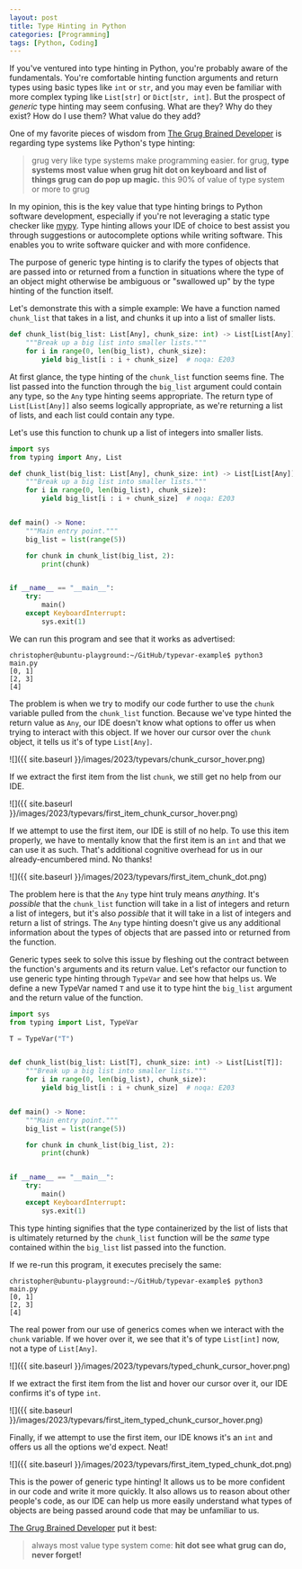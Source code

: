 ```yaml
---
layout: post
title: Type Hinting in Python
categories: [Programming]
tags: [Python, Coding]
---
```


If you've ventured into type hinting in Python, you're probably aware of the fundamentals. You're comfortable hinting function arguments and return types using basic types like `int` or `str`, and you may even be familiar with more complex typing like `List[str]` or `Dict[str, int]`. But the prospect of *generic* type hinting may seem confusing. What are they? Why do they exist? How do I use them? What value do they add?

One of my favorite pieces of wisdom from [The Grug Brained Developer](https://grugbrain.dev/) is regarding type systems like Python's type hinting:

> grug very like type systems make programming easier. for grug, **type systems most value when grug hit dot on keyboard and list of things grug can do pop up magic.** this 90% of value of type system or more to grug

In my opinion, this is the key value that type hinting brings to Python software development, especially if you're not leveraging a static type checker like [mypy](https://mypy.readthedocs.io/en/stable/). Type hinting allows your IDE of choice to best assist you through suggestions or autocomplete options while writing software. This enables you to write software quicker and with more confidence.

The purpose of generic type hinting is to clarify the types of objects that are passed into or returned from a function in situations where the type of an object might otherwise be ambiguous or "swallowed up" by the type hinting of the function itself.

Let's demonstrate this with a simple example: We have a function named `chunk_list` that takes in a list, and chunks it up into a list of smaller lists.

```python
def chunk_list(big_list: List[Any], chunk_size: int) -> List[List[Any]]:
    """Break up a big list into smaller lists."""
    for i in range(0, len(big_list), chunk_size):
        yield big_list[i : i + chunk_size]  # noqa: E203
```

At first glance, the type hinting of the `chunk_list` function seems fine. The list passed into the function through the `big_list` argument could contain any type, so the `Any` type hinting seems appropriate. The return type of `List[List[Any]]` also seems logically appropriate, as we're returning a list of lists, and each list could contain any type.

Let's use this function to chunk up a list of integers into smaller lists.

```python
import sys
from typing import Any, List

def chunk_list(big_list: List[Any], chunk_size: int) -> List[List[Any]]:
    """Break up a big list into smaller lists."""
    for i in range(0, len(big_list), chunk_size):
        yield big_list[i : i + chunk_size]  # noqa: E203


def main() -> None:
    """Main entry point."""
    big_list = list(range(5))

    for chunk in chunk_list(big_list, 2):
        print(chunk)


if __name__ == "__main__":
    try:
        main()
    except KeyboardInterrupt:
        sys.exit(1)

```

We can run this program and see that it works as advertised:

```
christopher@ubuntu-playground:~/GitHub/typevar-example$ python3 main.py 
[0, 1]
[2, 3]
[4]
```

The problem is when we try to modify our code further to use the `chunk` variable pulled from the `chunk_list` function. Because we've type hinted the return value as `Any`, our IDE doesn't know what options to offer us when trying to interact with this object. If we hover our cursor over the `chunk` object, it tells us it's of type `List[Any]`.

![]({{ site.baseurl }}/images/2023/typevars/chunk_cursor_hover.png)

If we extract the first item from the list `chunk`, we still get no help from our IDE.

![]({{ site.baseurl }}/images/2023/typevars/first_item_chunk_cursor_hover.png)

If we attempt to use the first item, our IDE is still of no help. To use this item properly, we have to mentally know that the first item is an `int` and that we can use it as such. That's additional cognitive overhead for us in our already-encumbered mind. No thanks!

![]({{ site.baseurl }}/images/2023/typevars/first_item_chunk_dot.png)

The problem here is that the `Any` type hint truly means *anything*. It's *possible* that the `chunk_list` function will take in a list of integers and return a list of integers, but it's also *possible* that it will take in a list of integers and return a list of strings. The `Any` type hinting doesn't give us any additional information about the types of objects that are passed into or returned from the function.

Generic types seek to solve this issue by fleshing out the contract between the function's arguments and its return value. Let's refactor our function to use generic type hinting through `TypeVar` and see how that helps us. We define a new TypeVar named `T` and use it to type hint the `big_list` argument and the return value of the function.

```python
import sys
from typing import List, TypeVar

T = TypeVar("T")


def chunk_list(big_list: List[T], chunk_size: int) -> List[List[T]]:
    """Break up a big list into smaller lists."""
    for i in range(0, len(big_list), chunk_size):
        yield big_list[i : i + chunk_size]  # noqa: E203


def main() -> None:
    """Main entry point."""
    big_list = list(range(5))

    for chunk in chunk_list(big_list, 2):
        print(chunk)


if __name__ == "__main__":
    try:
        main()
    except KeyboardInterrupt:
        sys.exit(1)

```

This type hinting signifies that the type containerized by the list of lists that is ultimately returned by the `chunk_list` function will be the *same* type contained within the `big_list` list passed into the function.

If we re-run this program, it executes precisely the same:

```
christopher@ubuntu-playground:~/GitHub/typevar-example$ python3 main.py 
[0, 1]
[2, 3]
[4]
```

The real power from our use of generics comes when we interact with the `chunk` variable. If we hover over it, we see that it's of type `List[int]` now, not a type of `List[Any]`.

![]({{ site.baseurl }}/images/2023/typevars/typed_chunk_cursor_hover.png)

If we extract the first item from the list and hover our cursor over it, our IDE confirms it's of type `int`.

![]({{ site.baseurl }}/images/2023/typevars/first_item_typed_chunk_cursor_hover.png)

Finally, if we attempt to use the first item, our IDE knows it's an `int` and offers us all the options we'd expect. Neat!

![]({{ site.baseurl }}/images/2023/typevars/first_item_typed_chunk_dot.png)

This is the power of generic type hinting! It allows us to be more confident in our code and write it more quickly. It also allows us to reason about other people's code, as our IDE can help us more easily understand what types of objects are being passed around code that may be unfamiliar to us.

[The Grug Brained Developer](https://grugbrain.dev/) put it best:

> always most value type system come: **hit dot see what grug can do, never forget!**